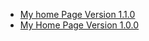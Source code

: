  - [My home Page Version 1.1.0](https://elvisrock.github.io/welcome/#home)
 - [My Home Page Version 1.0.0](https://elvisrock.github.io/elvisrock.github.io-home/#home)


